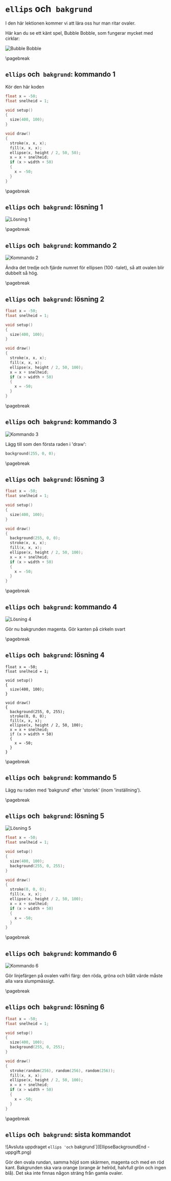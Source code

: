 # `ellips` och` bakgrund`

I den här lektionen kommer vi att lära oss hur man ritar ovaler.

Här kan du se ett känt spel, Bubble Bobble,
som fungerar mycket med cirklar:

![Bubble Bobble](BubbleBobble.png)

\pagebreak

## `ellips` och` bakgrund`: kommando 1

Kör den här koden

```c++
float x = -50;
float snelheid = 1;

void setup()
{
  size(400, 100);
}

void draw()
{
  stroke(x, x, x);
  fill(x, x, x);
  ellipse(x, height / 2, 50, 50);
  x = x + snelheid;
  if (x > width + 50)
  {
    x = -50;
  }
}
```

\pagebreak

## `ellips` och` bakgrund`: lösning 1

![Lösning 1](EllipseBackground1.png)

\pagebreak

## `ellips` och` bakgrund`: kommando 2

![Kommando 2](EllipseBackground2.png)

Ändra det tredje och fjärde numret för ellipsen (100 -talet),
så att ovalen blir dubbelt så hög.

\pagebreak

## `ellips` och` bakgrund`: lösning 2

```c++
float x = -50;
float snelheid = 1;

void setup()
{
  size(400, 100);
}

void draw()
{
  stroke(x, x, x);
  fill(x, x, x);
  ellipse(x, height / 2, 50, 100);
  x = x + snelheid;
  if (x > width + 50)
  {
    x = -50;
  }
}
```

\pagebreak

## `ellips` och` bakgrund`: kommando 3

![Kommando 3](EllipseBackground3.png)

Lägg till som den första raden i 'draw':

```c++
background(255, 0, 0);
```

\pagebreak

## `ellips` och` bakgrund`: lösning 3

```c++
float x = -50;
float snelheid = 1;

void setup()
{
  size(400, 100);
}

void draw()
{
  background(255, 0, 0);
  stroke(x, x, x);
  fill(x, x, x);
  ellipse(x, height / 2, 50, 100);
  x = x + snelheid;
  if (x > width + 50)
  {
    x = -50;
  }
}
```

\pagebreak

## `ellips` och` bakgrund`: kommando 4

![Lösning 4](EllipseBackground4.png)

Gör nu bakgrunden magenta.
Gör kanten på cirkeln svart

\pagebreak

## `ellips` och` bakgrund`: lösning 4

```
float x = -50;
float snelheid = 1;

void setup()
{
  size(400, 100);
}

void draw()
{
  background(255, 0, 255);
  stroke(0, 0, 0);
  fill(x, x, x);
  ellipse(x, height / 2, 50, 100);
  x = x + snelheid;
  if (x > width + 50)
  {
    x = -50;
  }
}
```

\pagebreak

## `ellips` och` bakgrund`: kommando 5

Lägg nu raden med 'bakgrund' efter 'storlek' (inom 'inställning').

\pagebreak

## `ellips` och` bakgrund`: lösning 5

![Lösning 5](EllipseBackground5.png)

```c++
float x = -50;
float snelheid = 1;

void setup()
{
  size(400, 100);
  background(255, 0, 255);
}

void draw()
{
  stroke(0, 0, 0);
  fill(x, x, x);
  ellipse(x, height / 2, 50, 100);
  x = x + snelheid;
  if (x > width + 50)
  {
    x = -50;
  }
}
```

\pagebreak

## `ellips` och` bakgrund`: kommando 6

![Kommando 6](EllipseBackground6.png)

Gör linjefärgen på ovalen valfri färg: den röda, gröna och
blått värde måste alla vara slumpmässigt.

\pagebreak

## `ellips` och` bakgrund`: lösning 6

```c++
float x = -50;
float snelheid = 1;

void setup()
{
  size(400, 100);
  background(255, 0, 255);
}

void draw()
{
  stroke(random(256), random(256), random(256));
  fill(x, x, x);
  ellipse(x, height / 2, 50, 100);
  x = x + snelheid;
  if (x > width + 50)
  {
    x = -50;
  }
}
```

\pagebreak

## `ellips` och` bakgrund`: sista kommandot

![Avsluta uppdraget `ellips 'och` bakgrund`](EllipseBackgroundEnd -uppgift.png)

Gör den ovala rundan, samma höjd som skärmen, magenta och med en röd kant.
Bakgrunden ska vara orange (orange är helröd, halvfull grön och ingen blå).
Det ska inte finnas någon sträng från gamla ovaler.
